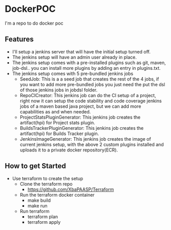 # DockerPOC
I'm a repo to do docker poc

## Features
* I'll setup a jenkins server that will have the initial setup turned off.
* The jenkins setup will have an admin user already in place.
* The jenkins setup comes with a pre-installed plugins such as git, maven, job-dsl.. you can install more plugins by adding an entry in plugins.txt.
* The jenkins setup comes with 5 pre-bundled jenkins jobs
  * SeedJob: This is a a seed job that creates the rest of the 4 jobs, if you want to add more pre-bundled jobs you just need the put the dsl of those jenkins jobs in jobdsl folder.
  * RepoCICreator: This jenkins job can do the CI setup of a project, right now it can setup the code stability and code coverage jenkins jobs of a maven based java project, but we can add more capabilities as and when needed.
  * ProjectStatsPluginGenerator: This jenkins job creates the artifact(hpi) for Project stats plugin.
  * BuildsTrackerPluginGenerator: This jenkins job creates the artifact(hpi) for Builds Tracker plugin.
  * JenkinsImageGenerator: This jenkins job creates the image of current jenkins setup, with the above 2 custom plugins installed and uploads it to a private docker repository(ECR).

## How to get Started

* Use terraform to create the setup
  * Clone the terraform repo
    * https://github.com/XbaPAASP/Terraform
  * Run the terraform docker container
    * make build
    * make run
  * Run terraform
    * terraform plan
    * terraform apply
